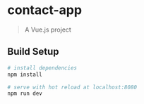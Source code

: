 # contact-app

> A Vue.js project

## Build Setup

``` bash
# install dependencies
npm install

# serve with hot reload at localhost:8080
npm run dev

